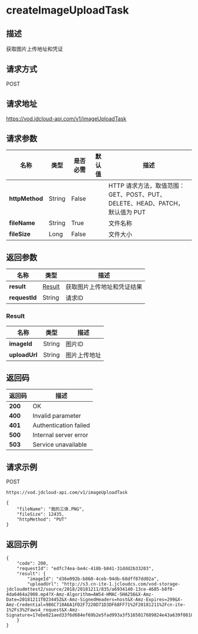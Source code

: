 # createImageUploadTask


## 描述
获取图片上传地址和凭证

## 请求方式
POST

## 请求地址
https://vod.jdcloud-api.com/v1/imageUploadTask


## 请求参数
|名称|类型|是否必需|默认值|描述|
|---|---|---|---|---|
|**httpMethod**|String|False| |HTTP 请求方法，取值范围：GET、POST、PUT、DELETE、HEAD、PATCH，默认值为 PUT|
|**fileName**|String|True| |文件名称|
|**fileSize**|Long|False| |文件大小|


## 返回参数
|名称|类型|描述|
|---|---|---|
|**result**|[Result](createimageuploadtask#result)|获取图片上传地址和凭证结果|
|**requestId**|String|请求ID|

### <div id="result">Result</div>
|名称|类型|描述|
|---|---|---|
|**imageId**|String|图片ID|
|**uploadUrl**|String|图片上传地址|

## 返回码
|返回码|描述|
|---|---|
|**200**|OK|
|**400**|Invalid parameter|
|**401**|Authentication failed|
|**500**|Internal server error|
|**503**|Service unavailable|

## 请求示例
POST
```
https://vod.jdcloud-api.com/v1/imageUploadTask

```
```
{
    "fileName": "我的三体.PNG", 
    "fileSize": 12435, 
    "httpMethod": "PUT"
}
```

## 返回示例
```
{
    "code": 200, 
    "requestId": "edfc74ea-be4c-418b-b841-31ddd2b33203", 
    "result": {
        "imageId": "d36e092b-b860-4ceb-94db-68dff87dd02a", 
        "uploadUrl": "http://s3.cn-ite-1.jcloudcs.com/vod-storage-jdcloudmttest2/source/2018/20181211/835/a6934140-13ce-4685-b8f0-4da6464a2908.mp4?X-Amz-Algorithm=AWS4-HMAC-SHA256&X-Amz-Date=20181211T023445Z&X-Amz-SignedHeaders=host&X-Amz-Expires=299&X-Amz-Credential=986C710A6A1FD2F7220D71D3DF68FF71%2F20181211%2Fcn-ite-1%2Fs3%2Faws4_request&X-Amz-Signature=17ebe021aed33f6d684ef69b2e5fad993a3f5165017689824e43a639f0818ff9"
    }
}
```
